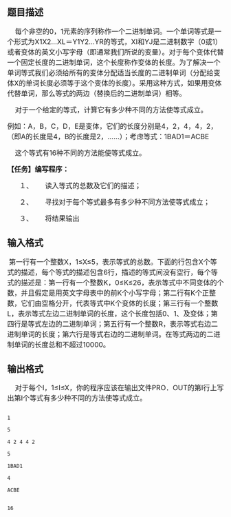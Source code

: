 ## 题目描述

<div>
 <span style="font-size: 12pt">    </span><span style="font-size: 12pt">每个非空的0，1元素的序列称作一个二进制单词。一个单词等式是一个形式为X1X2…XL＝Y1Y2…YR的等式，XI和YJ是二进制数字（0或1）或者变体的英文小写字母（即通常我们所说的变量）。对于每个变体代替一个固定长度的二进制单词，这个长度称作变体的长度。为了解决一个单词等式我们必须给所有的变体分配适当长度的二进制单词（分配给变体X的单词长度必须等于这个变体的长度）。采用这种方式，如果用变体代替单词，那么等式的两边（替换后的二进制单词）相等。</span>
</div>
<div>
 <span style="font-size: 12pt">    </span><span style="font-size: 12pt">对于一个给定的等式，计算它有多少种不同的方法使等式成立。</span>
</div>
<div>
 <span style="font-size: 12pt">例如：A，B，C，D，E是变体，它们的长度分别是4，2，4，4，2，（即A的长度是4，B的长度是2，……）；考虑等式：1BAD1＝ACBE</span>
</div>
<div>
 <span style="font-size: 12pt">    </span><span style="font-size: 12pt">这个等式有16种不同的方法能使等式成立。</span>
</div>
<div>
 <b><span style="font-size: 12pt">【任务】编写程序：</span></b>
</div>
<div style="margin: 0cm 0cm 0pt 39pt; text-indent: -18pt">
 <span style="font-size: 12pt">１、<span style="font: 7pt 'Times New Roman'">            </span></span><span style="font-size: 12pt">读入等式的总数及它们的描述；</span>
</div>
<div style="margin: 0cm 0cm 0pt 39pt; text-indent: -18pt">
 <span style="font-size: 12pt">２、<span style="font: 7pt 'Times New Roman'">            </span></span><span style="font-size: 12pt">寻找对于每个等式最多有多少种不同方法使等式成立；</span>
</div>
<div style="margin: 0cm 0cm 0pt 39pt; text-indent: -18pt">
 <span style="font-size: 12pt">３、<span style="font: 7pt 'Times New Roman'">            </span></span><span style="font-size: 12pt">将结果输出</span>
</div>

## 输入格式

<div>
  <span style="font-size: 12pt">第一行有一个整数X，1≤X≤5，表示等式的总数。下面的行包含X个等式的描述，每个等式的描述包含6行，描述的等式间没有空行，每个等式的描述是：第一行有一个整数K，0≤K≤26，表示等式中不同变体的个数，并且假定是用英文字母表中的前K个小写字母；第二行有K个正整数，它们由空格分开，代表等式中K个变体的长度；第三行有一个整数L，表示等式左边二进制单词的长度，这个长度包括0、1、及变体；第四行是等式左边的二进制单词；第五行有一个整数R，表示等式右边二进制单词的长度；第六行是等式右边的二进制单词。在等式两边的二进制单词的长度总和不超过10000。</span>
</div>

## 输出格式

<div>
 <span style="font-size: 12pt">    </span><span style="font-size: 12pt">对于每个I，1≤I≤X，你的程序应该在输出文件PRO．OUT的第I行上写出第I个等式有多少种不同的方法使等式成立。</span>
</div>

```input1
1
5
4 2 4 4 2
5
1BAD1
4
ACBE
```
```output1
16
```
